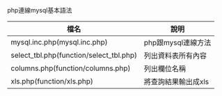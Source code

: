 php連線mysql基本語法

|檔名                                      |說明                  |
|------------------------------------------|----------------------|
|mysql.inc.php(mysql.inc.php)              |php跟mysql連線方法    |
|select_tbl.php(function/select_tbl.php)   |列出資料表所有內容    |
|columns.php(function/columns.php)         |列出欄位名稱          |
|xls.php(function/xls.php)                 |將查詢結果輸出成xls   |